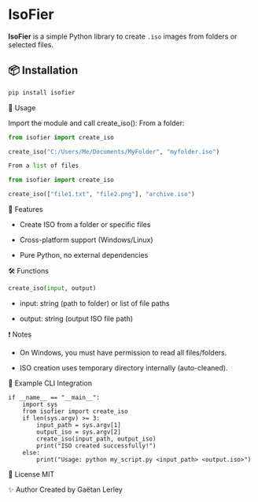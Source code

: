 # IsoFier

**IsoFier** is a simple Python library to create `.iso` images from folders or selected files.

## 📦 Installation

```bash
pip install isofier
```

🚀 Usage

Import the module and call create_iso():
From a folder:
```python
from isofier import create_iso

create_iso("C:/Users/Me/Documents/MyFolder", "myfolder.iso")

From a list of files

from isofier import create_iso

create_iso(["file1.txt", "file2.png"], "archive.iso")
```

🧠 Features

   - Create ISO from a folder or specific files

   - Cross-platform support (Windows/Linux)

   - Pure Python, no external dependencies

🛠️ Functions
```python
create_iso(input, output)
```

   - input: string (path to folder) or list of file paths

   - output: string (output ISO file path)

❗ Notes

   - On Windows, you must have permission to read all files/folders.

   - ISO creation uses temporary directory internally (auto-cleaned).

🔧 Example CLI Integration

```
if __name__ == "__main__":
    import sys
    from isofier import create_iso
    if len(sys.argv) >= 3:
        input_path = sys.argv[1]
        output_iso = sys.argv[2]
        create_iso(input_path, output_iso)
        print("ISO created successfully!")
    else:
        print("Usage: python my_script.py <input_path> <output.iso>")
```

📄 License
MIT


✨ Author
Created by Gaëtan Lerley

